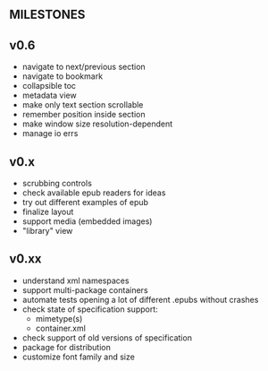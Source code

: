 ## MILESTONES
## v0.6
- navigate to next/previous section
- navigate to bookmark
- collapsible toc
- metadata view
- make only text section scrollable
- remember position inside section
- make window size resolution-dependent
- manage io errs

## v0.x
- scrubbing controls
- check available epub readers for ideas
- try out different examples of epub
- finalize layout
- support media (embedded images)
- "library" view

## v0.xx
- understand xml namespaces
- support multi-package containers
- automate tests opening a lot of different .epubs without crashes
- check state of specification support:
	- mimetype(s)
	- container.xml
- check support of old versions of specification
- package for distribution
- customize font family and size
